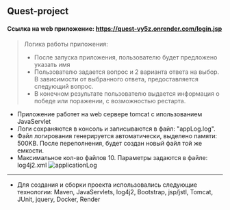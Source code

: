## Quest-project

#### Ссылка на web приложение: https://quest-vy5z.onrender.com/login.jsp

> Логика работы приложения:
> * После запуска приложения, пользователю будет предложено указать имя
> * Пользователю задается вопрос и 2 варианта ответа на выбор. В зависимости от выбранного ответа, предоставляется следующий вопрос.
> * В конечном результате пользователю выдается информация о победе или поражении, с возможностью рестарта.
* Приложение работет на web сервере tomcat с ипользованием JavaServlet
* Логи сохраняются в консоль и записываются в файл: "appLog.log". 
* Файл логирования генерируется автоматически, выделено памяти: 500KB. После переполнения, будет создан новый файл той же емкости.
* Максимальное кол-во файлов 10. Параметры задаются в файле: log4j2.xml
![applicationLog](https://i.imgur.com/ejUWtZH.png)
------------------------------------
* Для создания и сборки проекта использовались следующие технологии: 
Maven, JavaServlets, log4j2, Bootstrap, jsp/jstl, Tomcat, JUnit, jquery, Docker, Render